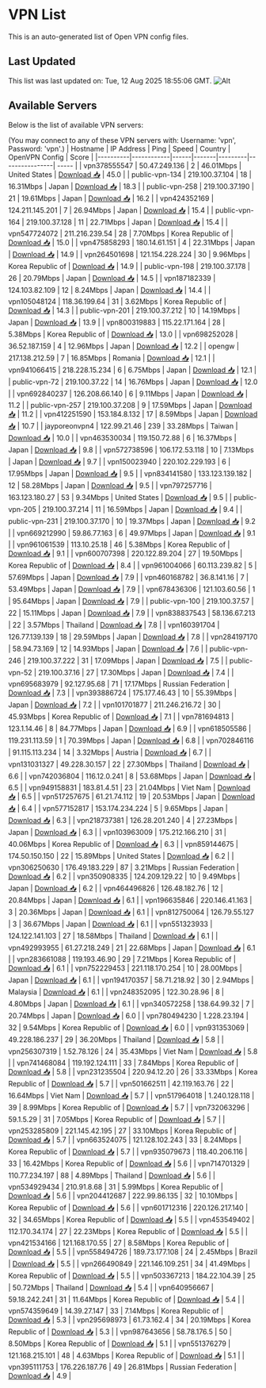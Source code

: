 # VPN List

This is an auto-generated list of Open VPN config files.

## Last Updated

This list was last updated on: Tue, 12 Aug 2025 18:55:06 GMT.
![Alt](https://repobeats.axiom.co/api/embed/186b98318ef1479477931607c1ad7d823f12451f.svg "Repobeats analytics image")

## Available Servers

Below is the list of available VPN servers:

(You may connect to any of these VPN servers with: Username: 'vpn', Password: 'vpn'.)
| Hostname | IP Address | Ping | Speed | Country | OpenVPN Config | Score |
|----------|------------|------|-------|---------|----------------| ----- |
| vpn378555547 | 50.47.249.136 | 2 | 46.01Mbps | United States | [Download 📥](./configs/server_0_US.ovpn) | 45.0 |
| public-vpn-134 | 219.100.37.104 | 18 | 16.31Mbps | Japan | [Download 📥](./configs/server_1_JP.ovpn) | 18.3 |
| public-vpn-258 | 219.100.37.190 | 21 | 19.61Mbps | Japan | [Download 📥](./configs/server_2_JP.ovpn) | 16.2 |
| vpn424352169 | 124.211.145.201 | 7 | 26.94Mbps | Japan | [Download 📥](./configs/server_3_JP.ovpn) | 15.4 |
| public-vpn-164 | 219.100.37.128 | 11 | 22.71Mbps | Japan | [Download 📥](./configs/server_4_JP.ovpn) | 15.4 |
| vpn547724072 | 211.216.239.54 | 28 | 7.70Mbps | Korea Republic of | [Download 📥](./configs/server_5_KR.ovpn) | 15.0 |
| vpn475858293 | 180.14.61.151 | 4 | 22.31Mbps | Japan | [Download 📥](./configs/server_6_JP.ovpn) | 14.9 |
| vpn264501698 | 121.154.228.224 | 30 | 9.96Mbps | Korea Republic of | [Download 📥](./configs/server_7_KR.ovpn) | 14.9 |
| public-vpn-198 | 219.100.37.178 | 26 | 20.79Mbps | Japan | [Download 📥](./configs/server_8_JP.ovpn) | 14.5 |
| vpn187182339 | 124.103.82.109 | 12 | 8.24Mbps | Japan | [Download 📥](./configs/server_9_JP.ovpn) | 14.4 |
| vpn105048124 | 118.36.199.64 | 31 | 3.62Mbps | Korea Republic of | [Download 📥](./configs/server_10_KR.ovpn) | 14.3 |
| public-vpn-201 | 219.100.37.212 | 10 | 14.19Mbps | Japan | [Download 📥](./configs/server_11_JP.ovpn) | 13.9 |
| vpn800319883 | 115.22.171.164 | 28 | 5.38Mbps | Korea Republic of | [Download 📥](./configs/server_12_KR.ovpn) | 13.0 |
| vpn698252028 | 36.52.187.159 | 4 | 12.96Mbps | Japan | [Download 📥](./configs/server_13_JP.ovpn) | 12.2 |
| opengw | 217.138.212.59 | 7 | 16.85Mbps | Romania | [Download 📥](./configs/server_14_RO.ovpn) | 12.1 |
| vpn941066415 | 218.228.15.234 | 6 | 6.75Mbps | Japan | [Download 📥](./configs/server_15_JP.ovpn) | 12.1 |
| public-vpn-72 | 219.100.37.22 | 14 | 16.76Mbps | Japan | [Download 📥](./configs/server_16_JP.ovpn) | 12.0 |
| vpn692840237 | 126.208.66.140 | 6 | 9.11Mbps | Japan | [Download 📥](./configs/server_17_JP.ovpn) | 11.2 |
| public-vpn-257 | 219.100.37.208 | 9 | 17.59Mbps | Japan | [Download 📥](./configs/server_18_JP.ovpn) | 11.2 |
| vpn412251590 | 153.184.8.132 | 17 | 8.59Mbps | Japan | [Download 📥](./configs/server_19_JP.ovpn) | 10.7 |
| jayporeonvpn4 | 122.99.21.46 | 239 | 33.28Mbps | Taiwan | [Download 📥](./configs/server_20_TW.ovpn) | 10.0 |
| vpn463530034 | 119.150.72.88 | 6 | 16.37Mbps | Japan | [Download 📥](./configs/server_21_JP.ovpn) | 9.8 |
| vpn572738596 | 106.172.53.118 | 10 | 7.13Mbps | Japan | [Download 📥](./configs/server_22_JP.ovpn) | 9.7 |
| vpn150023940 | 220.102.229.193 | 6 | 17.95Mbps | Japan | [Download 📥](./configs/server_23_JP.ovpn) | 9.5 |
| vpn834141580 | 133.123.139.182 | 12 | 58.28Mbps | Japan | [Download 📥](./configs/server_24_JP.ovpn) | 9.5 |
| vpn797257716 | 163.123.180.27 | 53 | 9.34Mbps | United States | [Download 📥](./configs/server_25_US.ovpn) | 9.5 |
| public-vpn-205 | 219.100.37.214 | 11 | 16.59Mbps | Japan | [Download 📥](./configs/server_26_JP.ovpn) | 9.4 |
| public-vpn-231 | 219.100.37.170 | 10 | 19.37Mbps | Japan | [Download 📥](./configs/server_27_JP.ovpn) | 9.2 |
| vpn669212990 | 59.86.77.163 | 6 | 49.97Mbps | Japan | [Download 📥](./configs/server_28_JP.ovpn) | 9.1 |
| vpn961061539 | 113.10.25.18 | 46 | 5.38Mbps | Korea Republic of | [Download 📥](./configs/server_29_KR.ovpn) | 9.1 |
| vpn600707398 | 220.122.89.204 | 27 | 19.50Mbps | Korea Republic of | [Download 📥](./configs/server_30_KR.ovpn) | 8.4 |
| vpn961004066 | 60.113.239.82 | 5 | 57.69Mbps | Japan | [Download 📥](./configs/server_31_JP.ovpn) | 7.9 |
| vpn460168782 | 36.8.141.16 | 7 | 53.49Mbps | Japan | [Download 📥](./configs/server_32_JP.ovpn) | 7.9 |
| vpn678436306 | 121.103.60.56 | 1 | 95.64Mbps | Japan | [Download 📥](./configs/server_33_JP.ovpn) | 7.9 |
| public-vpn-100 | 219.100.37.57 | 22 | 15.11Mbps | Japan | [Download 📥](./configs/server_34_JP.ovpn) | 7.9 |
| vpn838837543 | 58.136.67.213 | 22 | 3.57Mbps | Thailand | [Download 📥](./configs/server_35_TH.ovpn) | 7.8 |
| vpn160391704 | 126.77.139.139 | 18 | 29.59Mbps | Japan | [Download 📥](./configs/server_36_JP.ovpn) | 7.8 |
| vpn284197170 | 58.94.73.169 | 12 | 14.93Mbps | Japan | [Download 📥](./configs/server_37_JP.ovpn) | 7.6 |
| public-vpn-246 | 219.100.37.222 | 31 | 17.09Mbps | Japan | [Download 📥](./configs/server_38_JP.ovpn) | 7.5 |
| public-vpn-52 | 219.100.37.16 | 27 | 17.30Mbps | Japan | [Download 📥](./configs/server_39_JP.ovpn) | 7.4 |
| vpn695683979 | 92.127.95.68 | 71 | 17.17Mbps | Russian Federation | [Download 📥](./configs/server_40_RU.ovpn) | 7.3 |
| vpn393886724 | 175.177.46.43 | 10 | 55.39Mbps | Japan | [Download 📥](./configs/server_41_JP.ovpn) | 7.2 |
| vpn101701877 | 211.246.216.72 | 30 | 45.93Mbps | Korea Republic of | [Download 📥](./configs/server_42_KR.ovpn) | 7.1 |
| vpn781694813 | 123.1.14.46 | 8 | 84.77Mbps | Japan | [Download 📥](./configs/server_43_JP.ovpn) | 6.9 |
| vpn618505586 | 119.231.113.59 | 1 | 70.39Mbps | Japan | [Download 📥](./configs/server_44_JP.ovpn) | 6.8 |
| vpn702846116 | 91.115.113.234 | 14 | 3.32Mbps | Austria | [Download 📥](./configs/server_45_AT.ovpn) | 6.7 |
| vpn131031327 | 49.228.30.157 | 22 | 27.30Mbps | Thailand | [Download 📥](./configs/server_46_TH.ovpn) | 6.6 |
| vpn742036804 | 116.12.0.241 | 8 | 53.68Mbps | Japan | [Download 📥](./configs/server_47_JP.ovpn) | 6.5 |
| vpn949158831 | 183.81.4.51 | 23 | 21.04Mbps | Viet Nam | [Download 📥](./configs/server_48_VN.ovpn) | 6.5 |
| vpn517257675 | 61.21.74.112 | 19 | 20.53Mbps | Japan | [Download 📥](./configs/server_49_JP.ovpn) | 6.4 |
| vpn577152817 | 153.174.234.224 | 5 | 9.65Mbps | Japan | [Download 📥](./configs/server_50_JP.ovpn) | 6.3 |
| vpn218737381 | 126.28.201.240 | 4 | 27.23Mbps | Japan | [Download 📥](./configs/server_51_JP.ovpn) | 6.3 |
| vpn103963009 | 175.212.166.210 | 31 | 40.06Mbps | Korea Republic of | [Download 📥](./configs/server_52_KR.ovpn) | 6.3 |
| vpn859144675 | 174.50.150.150 | 22 | 15.89Mbps | United States | [Download 📥](./configs/server_53_US.ovpn) | 6.2 |
| vpn306250630 | 176.49.183.229 | 87 | 3.21Mbps | Russian Federation | [Download 📥](./configs/server_54_RU.ovpn) | 6.2 |
| vpn350908335 | 124.209.129.22 | 10 | 9.49Mbps | Japan | [Download 📥](./configs/server_55_JP.ovpn) | 6.2 |
| vpn464496826 | 126.48.182.76 | 12 | 20.84Mbps | Japan | [Download 📥](./configs/server_56_JP.ovpn) | 6.1 |
| vpn196635846 | 220.146.41.163 | 3 | 20.36Mbps | Japan | [Download 📥](./configs/server_57_JP.ovpn) | 6.1 |
| vpn812750064 | 126.79.55.127 | 3 | 36.67Mbps | Japan | [Download 📥](./configs/server_58_JP.ovpn) | 6.1 |
| vpn551323933 | 124.122.141.103 | 27 | 18.58Mbps | Thailand | [Download 📥](./configs/server_59_TH.ovpn) | 6.1 |
| vpn492993955 | 61.27.218.249 | 21 | 22.68Mbps | Japan | [Download 📥](./configs/server_60_JP.ovpn) | 6.1 |
| vpn283661088 | 119.193.46.90 | 29 | 7.21Mbps | Korea Republic of | [Download 📥](./configs/server_61_KR.ovpn) | 6.1 |
| vpn752229453 | 221.118.170.254 | 10 | 28.00Mbps | Japan | [Download 📥](./configs/server_62_JP.ovpn) | 6.1 |
| vpn194170357 | 58.71.218.92 | 30 | 2.94Mbps | Malaysia | [Download 📥](./configs/server_63_MY.ovpn) | 6.1 |
| vpn248352095 | 122.30.28.96 | 8 | 4.80Mbps | Japan | [Download 📥](./configs/server_64_JP.ovpn) | 6.1 |
| vpn340572258 | 138.64.99.32 | 7 | 20.74Mbps | Japan | [Download 📥](./configs/server_65_JP.ovpn) | 6.0 |
| vpn780494230 | 1.228.23.194 | 32 | 9.54Mbps | Korea Republic of | [Download 📥](./configs/server_66_KR.ovpn) | 6.0 |
| vpn931353069 | 49.228.186.237 | 29 | 36.20Mbps | Thailand | [Download 📥](./configs/server_67_TH.ovpn) | 5.8 |
| vpn256307319 | 1.52.78.126 | 24 | 35.43Mbps | Viet Nam | [Download 📥](./configs/server_68_VN.ovpn) | 5.8 |
| vpn741468084 | 119.192.124.111 | 33 | 7.84Mbps | Korea Republic of | [Download 📥](./configs/server_69_KR.ovpn) | 5.8 |
| vpn231235504 | 220.94.12.20 | 26 | 33.33Mbps | Korea Republic of | [Download 📥](./configs/server_70_KR.ovpn) | 5.7 |
| vpn501662511 | 42.119.163.76 | 22 | 16.64Mbps | Viet Nam | [Download 📥](./configs/server_71_VN.ovpn) | 5.7 |
| vpn517964018 | 1.240.128.118 | 39 | 8.99Mbps | Korea Republic of | [Download 📥](./configs/server_72_KR.ovpn) | 5.7 |
| vpn732063296 | 59.1.5.29 | 31 | 7.05Mbps | Korea Republic of | [Download 📥](./configs/server_73_KR.ovpn) | 5.7 |
| vpn253285809 | 221.145.42.195 | 27 | 33.10Mbps | Korea Republic of | [Download 📥](./configs/server_74_KR.ovpn) | 5.7 |
| vpn663524075 | 121.128.102.243 | 33 | 8.24Mbps | Korea Republic of | [Download 📥](./configs/server_75_KR.ovpn) | 5.7 |
| vpn935079673 | 118.40.206.116 | 33 | 16.42Mbps | Korea Republic of | [Download 📥](./configs/server_76_KR.ovpn) | 5.6 |
| vpn714701329 | 110.77.234.197 | 88 | 4.89Mbps | Thailand | [Download 📥](./configs/server_77_TH.ovpn) | 5.6 |
| vpn534929434 | 210.91.8.68 | 31 | 5.99Mbps | Korea Republic of | [Download 📥](./configs/server_78_KR.ovpn) | 5.6 |
| vpn204412687 | 222.99.86.135 | 32 | 10.10Mbps | Korea Republic of | [Download 📥](./configs/server_79_KR.ovpn) | 5.6 |
| vpn601712316 | 220.126.217.140 | 32 | 34.65Mbps | Korea Republic of | [Download 📥](./configs/server_80_KR.ovpn) | 5.5 |
| vpn453549402 | 112.170.34.174 | 27 | 22.23Mbps | Korea Republic of | [Download 📥](./configs/server_81_KR.ovpn) | 5.5 |
| vpn421534166 | 121.168.170.55 | 27 | 8.58Mbps | Korea Republic of | [Download 📥](./configs/server_82_KR.ovpn) | 5.5 |
| vpn558494726 | 189.73.177.108 | 24 | 2.45Mbps | Brazil | [Download 📥](./configs/server_83_BR.ovpn) | 5.5 |
| vpn266490849 | 221.146.109.251 | 34 | 41.49Mbps | Korea Republic of | [Download 📥](./configs/server_84_KR.ovpn) | 5.5 |
| vpn503367213 | 184.22.104.39 | 25 | 50.72Mbps | Thailand | [Download 📥](./configs/server_85_TH.ovpn) | 5.4 |
| vpn640956667 | 59.18.242.241 | 31 | 11.64Mbps | Korea Republic of | [Download 📥](./configs/server_86_KR.ovpn) | 5.4 |
| vpn574359649 | 14.39.27.147 | 33 | 7.14Mbps | Korea Republic of | [Download 📥](./configs/server_87_KR.ovpn) | 5.3 |
| vpn295698973 | 61.73.162.4 | 34 | 20.19Mbps | Korea Republic of | [Download 📥](./configs/server_88_KR.ovpn) | 5.3 |
| vpn987643656 | 58.78.176.5 | 50 | 8.50Mbps | Korea Republic of | [Download 📥](./configs/server_89_KR.ovpn) | 5.1 |
| vpn551376279 | 121.168.215.101 | 48 | 4.63Mbps | Korea Republic of | [Download 📥](./configs/server_90_KR.ovpn) | 5.1 |
| vpn395111753 | 176.226.187.76 | 49 | 26.81Mbps | Russian Federation | [Download 📥](./configs/server_91_RU.ovpn) | 4.9 |
